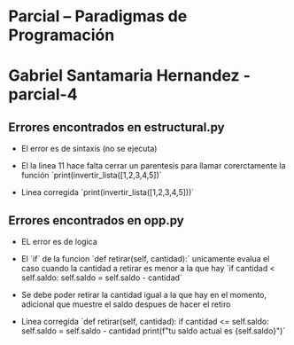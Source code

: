 # Parcial – Paradigmas de Programación

# Gabriel Santamaria Hernandez - parcial-4

## Errores encontrados en estructural.py

- El error es de sintaxis (no se ejecuta)
- El la linea 11 hace falta cerrar un parentesis para llamar corerctamente la función
´print(invertir_lista([1,2,3,4,5])´

- Linea corregida
´print(invertir_lista([1,2,3,4,5]))´

## Errores encontrados en opp.py

- EL error es de logica 
- El ´if´ de la funcion ´def retirar(self, cantidad):´ unicamente evalua el caso cuando la cantidad a retirar es menor a la que hay
´if cantidad < self.saldo:
            self.saldo = self.saldo - cantidad´

- Se debe poder retirar la cantidad igual a la que hay en el momento, adicional que muestre el saldo despues de hacer el retiro 
- Linea corregida
´def retirar(self, cantidad):
        if cantidad <= self.saldo:
            self.saldo = self.saldo - cantidad
            print(f"tu saldo actual es {self.saldo}")´

